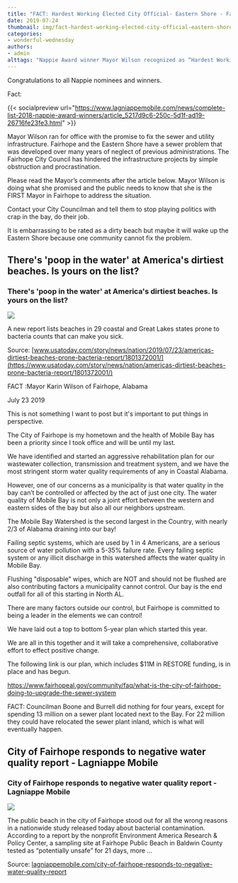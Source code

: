 ```yaml
---
title: "FACT: Hardest Working Elected City Official- Eastern Shore - Fairhope Mayor Karin Wilson"
date: 2019-07-24
thumbnail: img/fact-hardest-working-elected-city-official-eastern-shore-fairhope-mayor-karin-wilson.jpg
categories:
- wonderful-wednesday
authors:
- admin
alttags: "Nappie Award winner Mayor Wilson recognized as “Hardest Working Elected City Official” on Eastern Shore"
---
```

Congratulations to all Nappie nominees and winners.

Fact:

{{< socialpreview url="https://www.lagniappemobile.com/news/complete-list-2018-nappie-award-winners/article_5217d9c6-250c-5d1f-ad19-26716fe23fe3.html" >}}

Mayor Wilson ran for office with the promise to fix the sewer and utility infrastructure. Fairhope and the Eastern Shore have a sewer problem that was developed over many years of neglect of previous administrations. The Fairhope City Council has hindered the infrastructure projects by simple obstruction and procrastination.

Please read the Mayor’s comments after the article below. Mayor Wilson is doing what she promised and the public needs to know that she is the FIRST Mayor in Fairhope to address the situation.

Contact your City Councilman and tell them to stop playing politics with crap in the bay, do their job.

It is embarrassing to be rated as a dirty beach but maybe it will wake up the Eastern Shore because one community cannot fix the problem.

<div class="link-preview">

## There's 'poop in the water' at America's dirtiest beaches. Is yours on the list?

### There's 'poop in the water' at America's dirtiest beaches. Is yours on the list?

![](https://www.gannett-cdn.com/presto/USAT/2faecc7a-66ae-46f3-8513-0e633a437bb8-IMG_1069.jpg?crop=1955,1100,x931,y989&width=3200&height=1680&fit=bounds)

A new report lists beaches in 29 coastal and Great Lakes states prone to bacteria counts that can make you sick.

Source: [www.usatoday.com/story/news/nation/2019/07/23/americas-dirtiest-beaches-prone-bacteria-report/1801372001/](https://www.usatoday.com/story/news/nation/americas-dirtiest-beaches-prone-bacteria-report/1801372001/)

</div>
FACT :Mayor Karin Wilson of Fairhope, Alabama

July 23 2019

This is not something I want to post but it's important to put things in perspective.

The City of Fairhope is my hometown and the health of Mobile Bay has been a priority since I took office and will be until my last.

We have identified and started an aggressive rehabilitation plan for our wastewater collection, transmission and treatment system, and we have the most stringent storm water quality requirements of any in Coastal Alabama.

However, one of our concerns as a municipality is that water quality in the bay can’t be controlled or affected by the act of just one city. The water quality of Mobile Bay is not only a joint effort between the western and eastern sides of the bay but also all our neighbors upstream.

The Mobile Bay Watershed is the second largest in the Country, with nearly 2/3 of Alabama draining into our bay!

Failing septic systems, which are used by 1 in 4 Americans, are a serious source of water pollution with a 5-35% failure rate. Every failing septic system or any illicit discharge in this watershed affects the water quality in Mobile Bay.

Flushing "disposable" wipes, which are NOT and should not be flushed are also contributing factors a municipality cannot control. Our bay is the end outfall for all of this starting in North AL.

There are many factors outside our control, but Fairhope is committed to being a leader in the elements we can control!

We have laid out a top to bottom 5-year plan which started this year.

We are all in this together and it will take a comprehensive, collaborative effort to effect positive change.

The following link is our plan, which includes $11M in RESTORE funding, is in place and has begun.

https://www.fairhopeal.gov/community/faq/what-is-the-city-of-fairhope-doing-to-upgrade-the-sewer-system

FACT: Councilman Boone and Burrell did nothing for four years, except for spending 13 million on a sewer plant located next to the Bay. For 22 million they could have relocated the sewer plant inland, which is what will eventually happen.

<div class="link-preview">

## City of Fairhope responds to negative water quality report - Lagniappe Mobile

### City of Fairhope responds to negative water quality report - Lagniappe Mobile

![](https://lagniappemobile.com/wp-content/uploads/2015/06/BB_Fairpoop.jpg)

The public beach in the city of Fairhope stood out for all the wrong reasons in a nationwide study released today about bacterial contamination. According to a report by the nonprofit Environment America Research & Policy Center, a sampling site at Fairhope Public Beach in Baldwin County tested as “potentially unsafe” for 21 days, more …

Source: [lagniappemobile.com/city-of-fairhope-responds-to-negative-water-quality-report](https://lagniappemobile.com/city-of-fairhope-responds-to-negative-water-quality-report)

</div>
